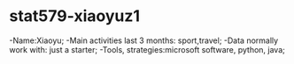 # stat579-xiaoyuz1
-Name:Xiaoyu;
-Main activities last 3 months: sport,travel;
-Data normally work with: just a starter;
-Tools, strategies:microsoft software, python, java;
